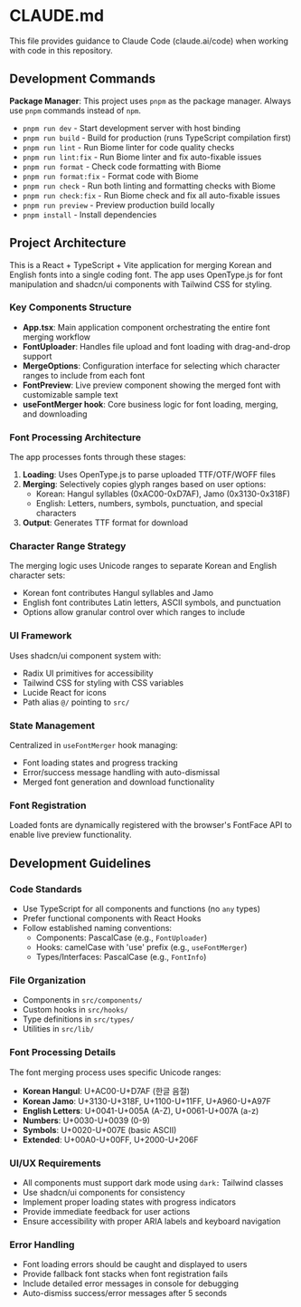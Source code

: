 # CLAUDE.md

This file provides guidance to Claude Code (claude.ai/code) when working with code in this repository.

## Development Commands

**Package Manager**: This project uses `pnpm` as the package manager. Always use `pnpm` commands instead of `npm`.

- `pnpm run dev` - Start development server with host binding
- `pnpm run build` - Build for production (runs TypeScript compilation first)  
- `pnpm run lint` - Run Biome linter for code quality checks
- `pnpm run lint:fix` - Run Biome linter and fix auto-fixable issues
- `pnpm run format` - Check code formatting with Biome
- `pnpm run format:fix` - Format code with Biome
- `pnpm run check` - Run both linting and formatting checks with Biome
- `pnpm run check:fix` - Run Biome check and fix all auto-fixable issues
- `pnpm run preview` - Preview production build locally
- `pnpm install` - Install dependencies

## Project Architecture

This is a React + TypeScript + Vite application for merging Korean and English fonts into a single coding font. The app uses OpenType.js for font manipulation and shadcn/ui components with Tailwind CSS for styling.

### Key Components Structure

- **App.tsx**: Main application component orchestrating the entire font merging workflow
- **FontUploader**: Handles file upload and font loading with drag-and-drop support
- **MergeOptions**: Configuration interface for selecting which character ranges to include from each font
- **FontPreview**: Live preview component showing the merged font with customizable sample text
- **useFontMerger hook**: Core business logic for font loading, merging, and downloading

### Font Processing Architecture

The app processes fonts through these stages:
1. **Loading**: Uses OpenType.js to parse uploaded TTF/OTF/WOFF files
2. **Merging**: Selectively copies glyph ranges based on user options:
   - Korean: Hangul syllables (0xAC00-0xD7AF), Jamo (0x3130-0x318F)
   - English: Letters, numbers, symbols, punctuation, and special characters
3. **Output**: Generates TTF format for download

### Character Range Strategy

The merging logic uses Unicode ranges to separate Korean and English character sets:
- Korean font contributes Hangul syllables and Jamo
- English font contributes Latin letters, ASCII symbols, and punctuation
- Options allow granular control over which ranges to include

### UI Framework

Uses shadcn/ui component system with:
- Radix UI primitives for accessibility
- Tailwind CSS for styling with CSS variables
- Lucide React for icons
- Path alias `@/` pointing to `src/`

### State Management

Centralized in `useFontMerger` hook managing:
- Font loading states and progress tracking
- Error/success message handling with auto-dismissal
- Merged font generation and download functionality

### Font Registration

Loaded fonts are dynamically registered with the browser's FontFace API to enable live preview functionality.

## Development Guidelines

### Code Standards
- Use TypeScript for all components and functions (no `any` types)
- Prefer functional components with React Hooks
- Follow established naming conventions:
  - Components: PascalCase (e.g., `FontUploader`)
  - Hooks: camelCase with 'use' prefix (e.g., `useFontMerger`)
  - Types/Interfaces: PascalCase (e.g., `FontInfo`)

### File Organization
- Components in `src/components/`
- Custom hooks in `src/hooks/`
- Type definitions in `src/types/`
- Utilities in `src/lib/`

### Font Processing Details
The font merging process uses specific Unicode ranges:
- **Korean Hangul**: U+AC00-U+D7AF (한글 음절)
- **Korean Jamo**: U+3130-U+318F, U+1100-U+11FF, U+A960-U+A97F
- **English Letters**: U+0041-U+005A (A-Z), U+0061-U+007A (a-z)
- **Numbers**: U+0030-U+0039 (0-9)
- **Symbols**: U+0020-U+007E (basic ASCII)
- **Extended**: U+00A0-U+00FF, U+2000-U+206F

### UI/UX Requirements
- All components must support dark mode using `dark:` Tailwind classes
- Use shadcn/ui components for consistency
- Implement proper loading states with progress indicators
- Provide immediate feedback for user actions
- Ensure accessibility with proper ARIA labels and keyboard navigation

### Error Handling
- Font loading errors should be caught and displayed to users
- Provide fallback font stacks when font registration fails
- Include detailed error messages in console for debugging
- Auto-dismiss success/error messages after 5 seconds